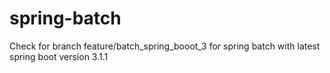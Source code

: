 # spring-batch

Check for branch feature/batch_spring_booot_3 for spring batch with latest spring boot version 3.1.1
